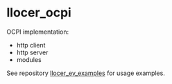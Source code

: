 # llocer_ocpi

OCPI implementation:
- http client
- http server
- modules

See repository [llocer_ev_examples](https://github.com/Llocer/llocer_ev_examples) for usage examples.
